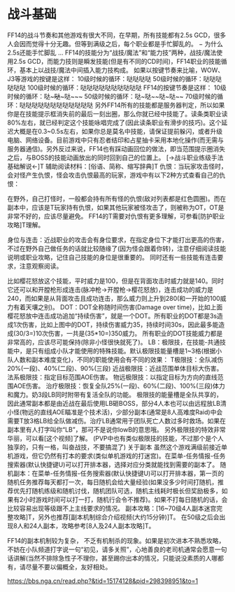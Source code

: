 # 战斗基础

FF14的战斗节奏和其他游戏有很大不同，在早期，所有技能都有2.5s GCD，很多人会因而觉得十分无趣。但等到满级之后，每个职业都是手忙脚乱的。
− 为什么2.5s还能手忙脚乱 ...
FF14的技能分为“战技/魔法”和“能力技”两种，战技/魔法使用2.5s GCD，而能力技则是瞬发技能(但是有不同的CD时间)，FF14职业的技能循环，基本上以战技/魔法中间插入能力技构成。
如果以按键节奏来比喻，WOW、J3等游戏的按键是这样：
10级时候的循环：哒哒哒哒
50级时候的循环：哒哒哒哒哒哒
100级时候的循环：哒哒哒哒哒哒哒哒哒哒
FF14的按键节奏是这样：
10级时候的循环：哒~~~哒~~~哒~~~
50级时候的循环：哒~哒~~哒~哒~~
70级时候的循环：哒哒哒哒哒哒哒哒哒哒哒哒
另外FF14所有的技能都是服务器判定，所以如果你是在技能提示框消失前的最后一刻出圈，那么你就已经中技能了。读条类职业读80%左右，就已经判定这个技能咏唱完成了(因此读条职业有滑步的技巧)。这个延迟大概是在0.3~0.5s左右，如果你总是莫名中技能，请保证提前躲闪，或者升级电脑、网络设备。目前游戏中只有忍者结印和占星抽卡采用本地化操作(而无需与服务器通信)。另外反过来说，FF14也有踩动画回位的做法，即当范围提示圈消失之后，与BOSS的技能动画放出的同时回到自己的位置上。
[→战斗职业练级手法基础解说←]T
辅助阅读材料：[俗语、简称、缩写辞典]T
仇恨：当玩家攻击怪时，会对怪产生仇恨，怪会攻击仇恨最高的玩家，游戏中有以下2种方式查看自己的仇恨：

在野外，自己打怪时，一般都会持有所有怪的仇恨(敌对列表都是红色圆圈)。而在副本中，应该是T玩家持有仇恨，如果其他玩家被怪攻击了，则被称为OT，OT是非常不好的，应该尽量避免。
FF14的T需要对仇恨有更多理解，可参看[防护职业攻略]T理解。

身位与连击：近战职业的攻击会有身位要求，在指定身位下才能打出更高的伤害，不过在野外自己做任务的话就比较随缘了(因为怪会跟着你转)，注意仔细阅读技能说明或职业攻略，记住自己技能的身位是很重要的。
同时还有一些技能有连击要求，注意观察阅读。

比如樱花怒放这个技能，平时威力是100，但是在背面攻击时威力就是140。同时它还可以和开膛枪形成连击(脉冲枪→开膛枪→樱花怒放)，连击成功的威力是240，而如果是从背面攻击且成功连击，那么威力则上升到280(和一开始的100威力有着天壤之别)。
DOT：DOT全称随时间伤害(Damage over time)，比如上面樱花怒放中连击成功追加“持续伤害”，就是一个DOT。所有职业的DOT都是3s造成1次伤害，比如上图中的DOT，持续伤害威力35，持续时间30s，因此最多能造成(30/3=)10次伤害，一共是(35*10=)350威力。
所有职业的DOT技能威力都是非常高的，应该尽可能保持(除非小怪很快就死了)。
LB：极限技，在技能-共通技能中，是只有组成小队才能使用的特殊技能。默认极限技能量槽是1~3格(根据小队人数和副本难度变化)，不同的职能使用会有不同的效果：
T极限技：全队减伤20%(一段)、40%(二段)、90%(三段)
近战极限技：近战范围单体目标大伤害。
法系极限技：指定目标范围AOE伤害。
物远极限技：以指定目标为方向的直线范围AOE伤害。
治疗极限技：恢复全队25%(一段)、60%(二段)、100%(三段)体力和魔力。奶3段LB同时附带有复活全队的功能。
极限技的能量槽是全队共享的，因此通常副本都是由近战在最后使用LB砸BOSS，部分4人本也可以由远程放LB清小怪(物远的直线AOE瞄准是个技术活)，少部分副本(通常是8人高难度Raid)中会需要T放3格LB给全队做减伤。治疗LB通常用于团队死亡人数过多时救场。如果在副本里有人打字叫你“LB”，那可不是说你lowB的意思哦。
另外极限技的特效非常华丽，可以看[这个视频]了解。
(PVP中也有类似极限技的技能，不过那个是个人独享的，只有一格，叫奋战技，不要搞混了)
关于副本
虽然这个游戏满级前接近单机游戏，但它仍然有打本的要求(类似单机游戏的打迷宫)。在菜单-任务情报-任务搜索器(默认快捷键U)可以打开排本器，选择对应分类就能找到需要的副本了。
随机副本：在菜单-任务情报-任务搜索器(默认快捷键U)可以打开排本器，第一页的随机任务推荐每天都打一次，每日随机会给大量经验(如果没多少时间打随机，推荐优先打随机练级和随机讨伐，随机团队可选，随机主线耗时极长但奖励极多，如果有2小时游戏时间可以打一打，随机行会令不推荐)。如果不打每日随机的话，会比较容易出现等级跟不上主线要求的情况。
副本攻略：[16~70级4人副本迷宫完整攻略]T，另外也推荐[副本机制综合介绍视频(大约15分钟)]T。
在50级之后会出现8人和24人副本，攻略参考[8人及24人副本攻略]T。

FF14的副本机制较为复杂， 不乏有机制杀的现象。如果是初次进本不熟悉攻略，不妨在小队频道打字说一句“初见，请多关照”，心地善良的老司机通常会愿意一句话讲解(当然不排除急性子不理你，甚至踢你出本的情况，只能说没素质的人哪都有，请尽量不要以偏概全，友好相处。

https://bbs.nga.cn/read.php?&tid=15174128&pid=298398951&to=1
